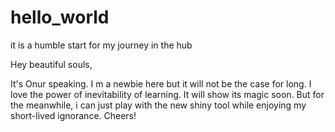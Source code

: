 # hello_world
it is a humble start for my journey in the hub


Hey beautiful souls,

It's Onur speaking. I m a newbie here but it will not be the case for long. I love the power of inevitability of learning. It will show its magic soon. But for the meanwhile, i can just play with the new shiny tool while enjoying my short-lived ignorance. Cheers!
